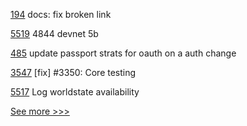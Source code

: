
[194](https://github.com/hyperledger-labs/yui-ibc-solidity/pull/194) docs: fix broken link

[5519](https://github.com/hyperledger/besu/pull/5519) 4844 devnet 5b

[485](https://github.com/hyperledger-labs/fabric-operations-console/pull/485) update passport strats for oauth on a auth change

[3547](https://github.com/hyperledger/iroha/pull/3547) [fix] #3350: Core testing

[5517](https://github.com/hyperledger/besu/pull/5517) Log worldstate availability


[See more >>>](https://start-here.hyperledger.org/pull-requests)
